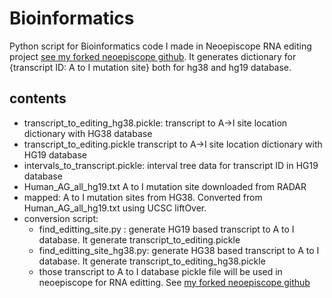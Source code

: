 # Bioinformatics
Python script for Bioinformatics code I made in Neoepiscope RNA editing project [see my forked neoepiscope github](https://github.com/ericjiyun03/neoepiscope). It generates dictionary for {transcript ID: A to I mutation site} both for hg38 and hg19 database.

## contents
- transcript_to_editing_hg38.pickle: transcript to A->I site location dictionary with HG38 database
- transcript_to_editing.pickle transcript to A->I site location dictionary with HG19 database
- intervals_to_transcript.pickle: interval tree data for transcript ID in HG19 database
- Human_AG_all_hg19.txt A to I mutation site downloaded from RADAR
- mapped: A to I mutation sites from HG38. Converted from Human_AG_all_hg19.txt using UCSC liftOver. 
- conversion script:
  - find_editting_site.py : generate HG19 based transcript to A to I database. It generate transcript_to_editing.pickle
  - find_editting_site_hg38.py: generate HG38 based transcript to A to I database. It generate transcript_to_editing_hg38.pickle
  - those transcript to A to I database pickle file will be used in neoepiscope for RNA editting. See [my forked neoepiscope github](https://github.com/ericjiyun03/neoepiscope)
